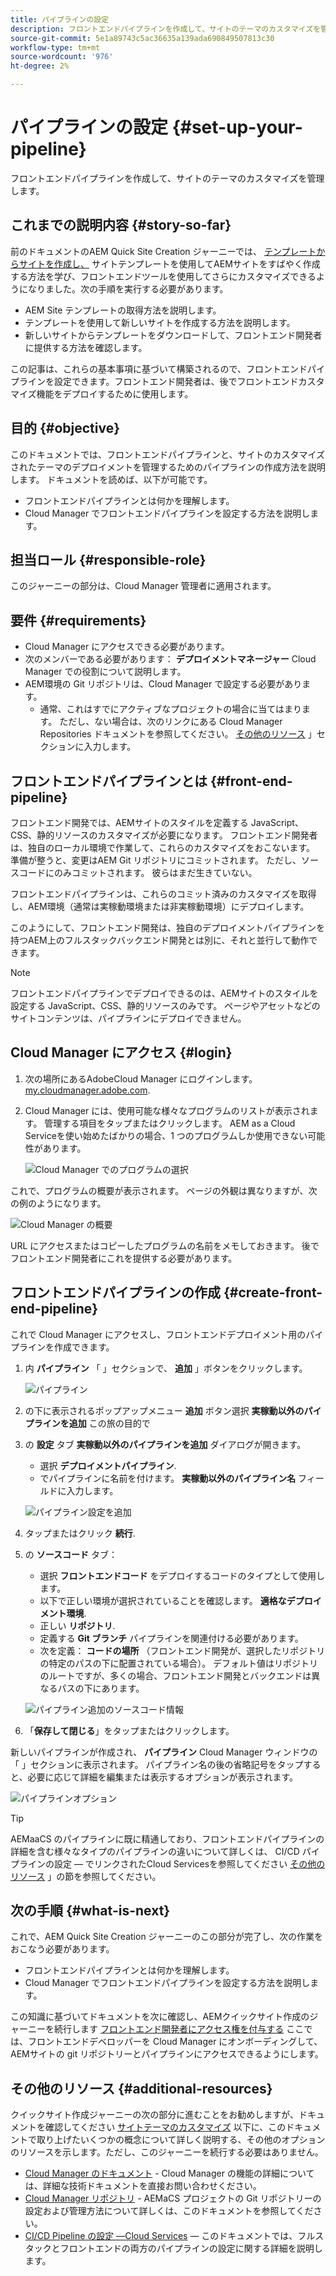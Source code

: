 ```yaml
---
title: パイプラインの設定
description: フロントエンドパイプラインを作成して、サイトのテーマのカスタマイズを管理します。
source-git-commit: 5e1a89743c5ac36635a139ada690849507813c30
workflow-type: tm+mt
source-wordcount: '976'
ht-degree: 2%

---
```



# パイプラインの設定 {#set-up-your-pipeline}

フロントエンドパイプラインを作成して、サイトのテーマのカスタマイズを管理します。

## これまでの説明内容 {#story-so-far}

前のドキュメントのAEM Quick Site Creation ジャーニーでは、 [テンプレートからサイトを作成し、](create-site.md) サイトテンプレートを使用してAEMサイトをすばやく作成する方法を学び、フロントエンドツールを使用してさらにカスタマイズできるようになりました。次の手順を実行する必要があります。

* AEM Site テンプレートの取得方法を説明します。
* テンプレートを使用して新しいサイトを作成する方法を説明します。
* 新しいサイトからテンプレートをダウンロードして、フロントエンド開発者に提供する方法を確認します。

この記事は、これらの基本事項に基づいて構築されるので、フロントエンドパイプラインを設定できます。フロントエンド開発者は、後でフロントエンドカスタマイズ機能をデプロイするために使用します。

## 目的 {#objective}

このドキュメントでは、フロントエンドパイプラインと、サイトのカスタマイズされたテーマのデプロイメントを管理するためのパイプラインの作成方法を説明します。 ドキュメントを読めば、以下が可能です。

* フロントエンドパイプラインとは何かを理解します。
* Cloud Manager でフロントエンドパイプラインを設定する方法を説明します。

## 担当ロール {#responsible-role}

このジャーニーの部分は、Cloud Manager 管理者に適用されます。

## 要件 {#requirements}

* Cloud Manager にアクセスできる必要があります。
* 次のメンバーである必要があります： **デプロイメントマネージャー** Cloud Manager での役割について説明します。
* AEM環境の Git リポジトリは、Cloud Manager で設定する必要があります。
   * 通常、これはすでにアクティブなプロジェクトの場合に当てはまります。 ただし、ない場合は、次のリンクにある Cloud Manager Repositories ドキュメントを参照してください。 [その他のリソース](#additional-resources) 」セクションに入力します。

## フロントエンドパイプラインとは {#front-end-pipeline}

フロントエンド開発では、AEMサイトのスタイルを定義する JavaScript、CSS、静的リソースのカスタマイズが必要になります。 フロントエンド開発者は、独自のローカル環境で作業して、これらのカスタマイズをおこないます。 準備が整うと、変更はAEM Git リポジトリにコミットされます。 ただし、ソースコードにのみコミットされます。 彼らはまだ生きていない。

フロントエンドパイプラインは、これらのコミット済みのカスタマイズを取得し、AEM環境（通常は実稼動環境または非実稼動環境）にデプロイします。

このようにして、フロントエンド開発は、独自のデプロイメントパイプラインを持つAEM上のフルスタックバックエンド開発とは別に、それと並行して動作できます。

>[!NOTE]
>
>フロントエンドパイプラインでデプロイできるのは、AEMサイトのスタイルを設定する JavaScript、CSS、静的リソースのみです。 ページやアセットなどのサイトコンテンツは、パイプラインにデプロイできません。

## Cloud Manager にアクセス {#login}

1. 次の場所にあるAdobeCloud Manager にログインします。 [my.cloudmanager.adobe.com](https://my.cloudmanager.adobe.com/).

1. Cloud Manager には、使用可能な様々なプログラムのリストが表示されます。 管理する項目をタップまたはクリックします。 AEM as a Cloud Serviceを使い始めたばかりの場合、1 つのプログラムしか使用できない可能性があります。

   ![Cloud Manager でのプログラムの選択](assets/cloud-manager-select-program.png)

これで、プログラムの概要が表示されます。 ページの外観は異なりますが、次の例のようになります。

![Cloud Manager の概要](assets/cloud-manager-overview.png)

URL にアクセスまたはコピーしたプログラムの名前をメモしておきます。 後でフロントエンド開発者にこれを提供する必要があります。

## フロントエンドパイプラインの作成 {#create-front-end-pipeline}

これで Cloud Manager にアクセスし、フロントエンドデプロイメント用のパイプラインを作成できます。

1. 内 **パイプライン** 「 」セクションで、 **追加** 」ボタンをクリックします。

   ![パイプライン](assets/pipelines-add.png)

1. の下に表示されるポップアップメニュー **追加** ボタン選択 **実稼動以外のパイプラインを追加** この旅の目的で

1. の **設定** タブ **実稼動以外のパイプラインを追加** ダイアログが開きます。
   * 選択 **デプロイメントパイプライン**.
   * でパイプラインに名前を付けます。 **実稼動以外のパイプライン名** フィールドに入力します。

   ![パイプライン設定を追加](assets/add-pipeline-configuration.png)

1. タップまたはクリック **続行**.

1. の **ソースコード** タブ：
   * 選択 **フロントエンドコード** をデプロイするコードのタイプとして使用します。
   * 以下で正しい環境が選択されていることを確認します。 **適格なデプロイメント環境**.
   * 正しい **リポジトリ**.
   * 定義する **Git ブランチ** パイプラインを関連付ける必要があります。
   * 次を定義： **コードの場所** （フロントエンド開発が、選択したリポジトリの特定のパスの下に配置されている場合）。 デフォルト値はリポジトリのルートですが、多くの場合、フロントエンド開発とバックエンドは異なるパスの下にあります。

   ![パイプライン追加のソースコード情報](assets/add-pipeline-source-code.png)

1. 「**保存して閉じる**」をタップまたはクリックします。

新しいパイプラインが作成され、 **パイプライン** Cloud Manager ウィンドウの「 」セクションに表示されます。 パイプライン名の後の省略記号をタップすると、必要に応じて詳細を編集または表示するオプションが表示されます。

![パイプラインオプション](assets/new-pipeline.png)

>[!TIP]
>
>AEMaaCS のパイプラインに既に精通しており、フロントエンドパイプラインの詳細を含む様々なタイプのパイプラインの違いについて詳しくは、 CI/CD パイプラインの設定 — でリンクされたCloud Servicesを参照してください [その他のリソース](#additional-resources) 」の節を参照してください。

## 次の手順 {#what-is-next}

これで、AEM Quick Site Creation ジャーニーのこの部分が完了し、次の作業をおこなう必要があります。

* フロントエンドパイプラインとは何かを理解します。
* Cloud Manager でフロントエンドパイプラインを設定する方法を説明します。

この知識に基づいてドキュメントを次に確認し、AEMクイックサイト作成のジャーニーを続行します [フロントエンド開発者にアクセス権を付与する](grant-access.md) ここでは、フロントエンドデベロッパーを Cloud Manager にオンボーディングして、AEMサイトの git リポジトリーとパイプラインにアクセスできるようにします。

## その他のリソース {#additional-resources}

クイックサイト作成ジャーニーの次の部分に進むことをお勧めしますが、ドキュメントを確認してください [サイトテーマのカスタマイズ](customize-theme.md) 以下に、このドキュメントで取り上げたいくつかの概念について詳しく説明する、その他のオプションのリソースを示します。ただし、このジャーニーを続行する必要はありません。

* [Cloud Manager のドキュメント](https://experienceleague.adobe.com/docs/experience-manager-cloud-service/onboarding/onboarding-concepts/cloud-manager-introduction.html) - Cloud Manager の機能の詳細については、詳細な技術ドキュメントを直接お問い合わせください。
* [Cloud Manager リポジトリ](/help/implementing/cloud-manager/managing-code/cloud-manager-repositories.md) - AEMaCS プロジェクトの Git リポジトリーの設定および管理方法について詳しくは、このドキュメントを参照してください。
* [CI/CD Pipeline の設定 —Cloud Services](/help/implementing/cloud-manager/configuring-pipelines/introduction-ci-cd-pipelines.md)  — このドキュメントでは、フルスタックとフロントエンドの両方のパイプラインの設定に関する詳細を説明します。